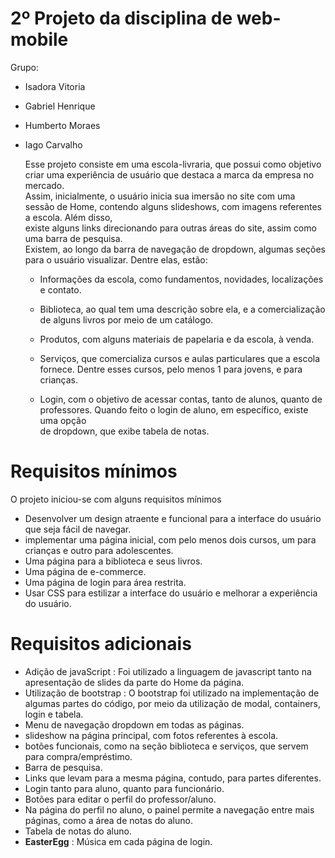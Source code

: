 # 2º Projeto da disciplina de web-mobile

Grupo: 
- Isadora Vitoria <br/>
- Gabriel Henrique <br/>
- Humberto Moraes <br/>
- Iago Carvalho <br/>
       
  Esse projeto consiste em uma escola-livraria, que possui como objetivo criar uma experiência de usuário que destaca a marca da empresa no mercado.<br/>
Assim, inicialmente, o usuário inicia sua imersão no site com uma sessão de Home, contendo alguns slideshows, com imagens referentes a escola. Além disso,<br/>
existe alguns links direcionando para outras áreas do site, assim como uma barra de pesquisa.<br/>
  Existem, ao longo da barra de navegação de dropdown, algumas seções para o usuário visualizar. Dentre elas, estão:
  - Informações da escola, como fundamentos, novidades, localizações e contato.<br/>
  
  - Biblioteca, ao qual tem uma descrição sobre ela, e a comercialização de alguns livros por meio de um catálogo.<br/>
  - Produtos, com alguns materiais de papelaria e da escola, à venda.<br/>
  - Serviços, que comercializa cursos e aulas particulares que a escola fornece. Dentre esses cursos, pelo menos 1 para jovens, e para crianças.<br/>
  - Login, com o objetivo de acessar contas, tanto de alunos, quanto de professores. Quando feito o login de aluno, em específico, existe uma opção<br/>
  de dropdown, que exibe tabela de notas.
# Requisitos mínimos

O projeto iniciou-se com alguns requisitos mínimos  

- Desenvolver um design atraente e funcional para a interface do usuário que seja fácil de navegar.
- implementar uma página inicial, com pelo menos dois cursos, um para crianças e outro para adolescentes.
- Uma página para a biblioteca e seus livros.
- Uma página de e-commerce.
- Uma página de login para área restrita. 
- Usar CSS para estilizar a interface do usuário e melhorar a experiência do usuário.

# Requisitos adicionais 
- Adição de javaScript : Foi utilizado a linguagem de javascript tanto na apresentação de slides da parte do Home da página.
- Utilização de bootstrap :  O bootstrap foi utilizado na implementação de algumas partes do código, por meio da utilização de modal, containers, login e tabela.
- Menu de navegação dropdown em todas as páginas. 
- slideshow na página principal, com fotos referentes à escola.
- botões funcionais, como na seção biblioteca e serviços, que servem para compra/empréstimo. 
- Barra de pesquisa.
- Links que levam para a mesma página, contudo, para partes diferentes.
- Login tanto para aluno, quanto para funcionário.
- Botões para editar o perfil do professor/aluno.
- Na página do perfil no aluno, o painel permite a navegação entre mais páginas, como a área de notas do aluno.
- Tabela de notas do aluno.   
- **EasterEgg** : Música em cada página de login.





